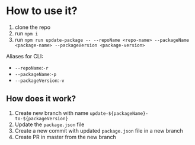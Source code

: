 # How to use it?

1. clone the repo
2. run `npm i`
3. run `npm run update-package -- --repoName <repo-name> --packageName <package-name> --packageVersion <package-version>`

Aliases for CLI:

- `--repoName`:`-r`
- `--packageName`:`-p`
- `--packageVersion`:`-v`

## How does it work?

1. Create new branch with name `update-${packageName}-to-${packageVersion}`
2. Update the `package.json` file
3. Create a new commit with updated `package.json` file in a new branch
4. Create PR in master from the new branch
